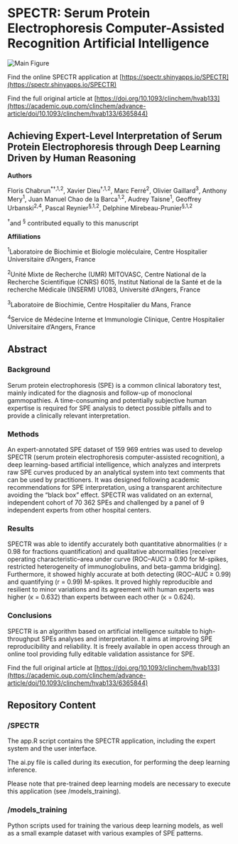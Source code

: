 # SPECTR: Serum Protein Electrophoresis Computer-Assisted Recognition Artificial Intelligence

![Main Figure](mainfig.jpg)

Find the online SPECTR application at [https://spectr.shinyapps.io/SPECTR](https://spectr.shinyapps.io/SPECTR)

Find the full original article at [https://doi.org/10.1093/clinchem/hvab133](https://academic.oup.com/clinchem/advance-article/doi/10.1093/clinchem/hvab133/6365844)

## Achieving Expert-Level Interpretation of Serum Protein Electrophoresis through Deep Learning Driven by Human Reasoning

<strong>Authors</strong>

Floris Chabrun<sup>*†,1,2</sup>, Xavier Dieu<sup>†,1,2</sup>, Marc Ferré<sup>2</sup>, Olivier Gaillard<sup>3</sup>, Anthony Mery<sup>1</sup>, Juan Manuel Chao de la Barca<sup>1,2</sup>, Audrey Taisne<sup>1</sup>, Geoffrey Urbanski<sup>2,4</sup>, Pascal Reynier<sup>§,1,2</sup>, Delphine Mirebeau-Prunier<sup>§,1,2</sup>

<sup>†</sup>and <sup>§</sup> contributed equally to this manuscript

<strong>Affiliations</strong>

<sup>1</sup>Laboratoire de Biochimie et Biologie moléculaire, Centre Hospitalier Universitaire d’Angers, France

<sup>2</sup>Unité Mixte de Recherche (UMR) MITOVASC, Centre National de la Recherche Scientifique (CNRS) 6015, Institut National de la Santé et de la recherche Médicale (INSERM) U1083, Université d’Angers, France

<sup>3</sup>Laboratoire de Biochimie, Centre Hospitalier du Mans, France

<sup>4</sup>Service de Médecine Interne et Immunologie Clinique, Centre Hospitalier Universitaire d’Angers, France

## Abstract

### Background

Serum protein electrophoresis (SPE) is a common clinical laboratory test, mainly indicated for the diagnosis and follow-up of monoclonal gammopathies. A time-consuming and potentially subjective human expertise is required for SPE analysis to detect possible pitfalls and to provide a clinically relevant interpretation.

### Methods

An expert-annotated SPE dataset of 159 969 entries was used to develop SPECTR (serum protein electrophoresis computer-assisted recognition), a deep learning-based artificial intelligence, which analyzes and interprets raw SPE curves produced by an analytical system into text comments that can be used by practitioners. It was designed following academic recommendations for SPE interpretation, using a transparent architecture avoiding the “black box” effect. SPECTR was validated on an external, independent cohort of 70 362 SPEs and challenged by a panel of 9 independent experts from other hospital centers.

### Results

SPECTR was able to identify accurately both quantitative abnormalities (r ≥ 0.98 for fractions quantification) and qualitative abnormalities [receiver operating characteristic–area under curve (ROC–AUC) ≥ 0.90 for M-spikes, restricted heterogeneity of immunoglobulins, and beta-gamma bridging]. Furthermore, it showed highly accurate at both detecting (ROC–AUC ≥ 0.99) and quantifying (r = 0.99) M-spikes. It proved highly reproducible and resilient to minor variations and its agreement with human experts was higher (κ = 0.632) than experts between each other (κ = 0.624).

### Conclusions

SPECTR is an algorithm based on artificial intelligence suitable to high-throughput SPEs analyses and interpretation. It aims at improving SPE reproducibility and reliability. It is freely available in open access through an online tool providing fully editable validation assistance for SPE.

Find the full original article at [https://doi.org/10.1093/clinchem/hvab133](https://academic.oup.com/clinchem/advance-article/doi/10.1093/clinchem/hvab133/6365844)

## Repository Content

### /SPECTR
The app.R script contains the SPECTR application, including the expert system and the user interface.

The ai.py file is called during its execution, for performing the deep learning inference.

Please note that pre-trained deep learning models are necessary to execute this application (see /models_training).

### /models_training
Python scripts used for training the various deep learning models, as well as a small example dataset with various examples of SPE patterns.

